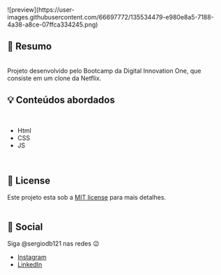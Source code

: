 <br />
<br />
![preview](https://user-images.githubusercontent.com/66697772/135534479-e980e8a5-7188-4a38-a8ce-07ffca334245.png)

## :bookmark: Resumo

<br />
Projeto desenvolvido pelo Bootcamp da Digital Innovation One, que consiste em um clone da Netflix.

## :bulb: Conteúdos abordados

<br />

- Html
- CSS
- JS

<br />

## :memo: License

Este projeto esta sob a [MIT license](LICENSE) para mais detalhes.
<br />
<br />

## :wave: Social

Siga @sergiodb121 nas redes :wink:
<br />

- [Instagram](https://www.instagram.com/sergiodb121/)
- [LinkedIn](https://www.linkedin.com/in/s%C3%A9rgio-damaceno-botelho-ab9a24184/)

<br />
